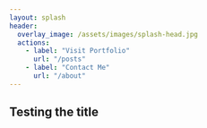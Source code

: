 ```yaml
---
layout: splash
header:
  overlay_image: /assets/images/splash-head.jpg
  actions:
    - label: "Visit Portfolio"
      url: "/posts"
    - label: "Contact Me"
      url: "/about"
---
```


## Testing the title
